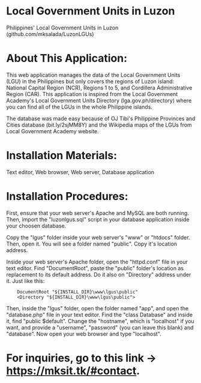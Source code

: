 # Local Government Units in Luzon
Philippines' Local Government Units in Luzon
(github.com/mksalada/LuzonLGUs)

# About This Application:
This web application manages the data of the Local Government Units (LGU) in the Philippines but only covers the regions of Luzon island: National Capital Region (NCR), Regions 1 to 5, and Cordillera Administrative Region (CAR). This application is inspired from the Local Government Academy's Local Government Units Directory (lga.gov.ph/directory) where you can find all of the LGUs in the whole Philippine islands.

The database was made easy because of OJ Tibi's Philippine Provinces and Cities database (bit.ly/2sjMM8Y) and the Wikipedia maps of the LGUs from Local Government Academy website.

# Installation Materials:
Text editor, Web browser, Web server, Database application

# Installation Procedures:
First, ensure that your web server's Apache and MySQL are both running. Then, import the "luzonlgus.sql" script in your database application inside your choosen database.

Copy the "lgus" folder inside your web server's "www" or "htdocs" folder. Then, open it. You will see a folder named "public". Copy it's location address.

Inside your web server's Apache folder, open the "httpd.conf" file in your text editor. Find "DocumentRoot", paste the "public" folder's location as replacement to its default address. Do it also on "Directory" address under it. Just like this:

        DocumentRoot "${INSTALL_DIR}\www\lgus\public"
        <Directory "${INSTALL_DIR}\www\lgus\public">

Then, inside the "lgus" folder, open the folder named "app", and open the "database.php" file in your text editor. Find the "class Database" and inside it, find "public $default". Change the "hostname", which is "localhost" if you want, and provide a "username", "password" (you can leave this blank) and "database".
Now open your web browser and type "localhost".

# For inquiries, go to this link -> https://mksit.tk/#contact.
